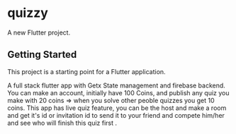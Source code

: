 # quizzy

A new Flutter project.

## Getting Started

This project is a starting point for a Flutter application.

A full stack flutter app with Getx State management and firebase backend.
You can make an account, initially have 100 Coins, and publish any quiz you make with 20 coins => when you solve other peoble quizzes you get 10 coins.
This app has live quiz feature, you can be the host and make a room and get it's id or invitation id to send it to your friend and compete him/her and see who will finish this quiz first .

